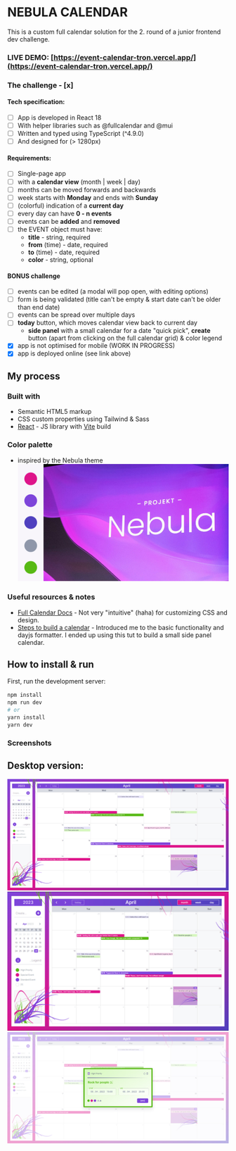 # NEBULA CALENDAR

This is a custom full calendar solution for the 2. round of a junior frontend dev challenge.

### LIVE DEMO: [https://event-calendar-tron.vercel.app/](https://event-calendar-tron.vercel.app/)

### The challenge - [x]

#### Tech specification:

- [ ] App is developed in React 18
- [ ] With helper libraries such as @fullcalendar and @mui
- [ ] Written and typed using TypeScript (^4.9.0)
- [ ] And designed for (> 1280px)

#### Requirements:

- [ ] Single-page app
- [ ] with a **calendar view** (month | week | day)
- [ ] months can be moved forwards and backwards
- [ ] week starts with **Monday** and ends with **Sunday**
- [ ] (colorful) indication of a **current day**
- [ ] every day can have **0 - n events**
- [ ] events can be **added** and **removed**
- [ ] the EVENT object must have:
  - **title** - string, required
  - **from** (time) - date, required
  - **to** (time) - date, required
  - **color** - string, optional

#### BONUS challenge

- [ ] events can be edited (a modal will pop open, with editing options)
- [ ] form is being validated (title can't be empty & start date can't be older than end date)
- [ ] events can be spread over multiple days
- [ ] **today** button, which moves calendar view back to current day
  - **side panel** with a small calendar for a date "quick pick", **create** button (apart from clicking on the full calendar grid) & color legend
- [x] app is not optimised for mobile (WORK IN PROGRESS)
- [x] app is deployed online (see link above)

## My process

### Built with

- Semantic HTML5 markup
- CSS custom properties using Tailwind & Sass
- [React](https://reactjs.org/) - JS library with [Vite](https://vitejs.dev/) build

### Color palette

- inspired by the Nebula theme
  ![DEMO1](./src/assets/demo/nebula_theme.jpg)

### Useful resources & notes

- [Full Calendar Docs](https://fullcalendar.io/docs/) - Not very "intuitive" (haha) for customizing CSS and design.
- [Steps to build a calendar](https://medium.com/@kapaak/custom-calendar-with-react-and-dayjs-dcdbba89e577) - Introduced me to the basic functionality and dayjs formatter. I ended up using this tut to build a small side panel calendar.

## How to install & run

First, run the development server:

```bash
npm install
npm run dev
# or
yarn install
yarn dev
```

### Screenshots

## Desktop version:

![DEMO1](./src/assets/demo/demo1.jpg)
![DEMO2](./src/assets/demo/demo2.jpg)
![DEMO2](./src/assets/demo/demo3.jpg)
